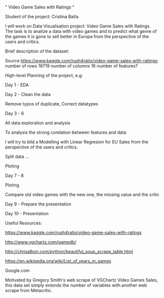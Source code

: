 " Video Game Sales with Ratings "

Student of the project: Cristina Balta

I will work on Data Visualisation project: Video Game Sales with Ratings.
The task is to analize a data with  video games and to predict what genre of the games it is gone to sell better in Europa from the perspective of the users and critics.

Brief description of the dataset:

Source https://www.kaggle.com/rush4ratio/video-game-sales-with-ratings;
number of rows 16719
number of columns 16
number of features?

High-level Planning of the project, e.g:

Day 1 - EDA

Day 2 - Clean the data

Remove typos of duplicate, Correct datatypes 

Day 3 - 6

All data exploration and analysis

To analysis the strong corelation between features and data

I will try to bild a Modelling with Linear Regresion for EU Sales from the perspective of the users and critics.

Split data ...

Ploting

Day 7 - 8 

Ploting

Compare old video games with the new one, the missing value and the critic

Day 9 - Prepare the presentation

Day 10 - Presentation

Useful Resources:

https://www.kaggle.com/rush4ratio/video-game-sales-with-ratings

http://www.vgchartz.com/gamedb/

http://chrisalbon.com/python/beautiful_soup_scrape_table.html

https://en.wikipedia.org/wiki/List_of_years_in_games

Google.com

Motivated by Gregory Smith's web scrape of VGChartz Video Games Sales, this data set simply extends the number of variables with another web scrape from Metacritic.
